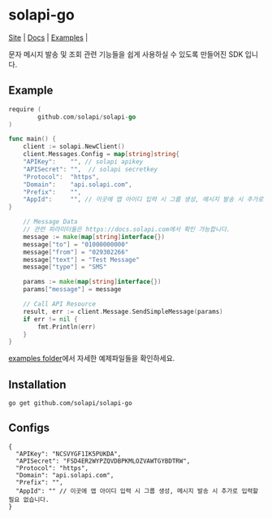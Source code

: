 # solapi-go

[Site](https://www.solapi.com/) |
[Docs](https://docs.solapi.com/) |
[Examples](https://github.com/solapi/solapi-go/tree/master/_examples) |

문자 메시지 발송 및 조회 관련 기능들을 쉽게 사용하실 수 있도록 만들어진 SDK 입니다.

## Example

```go
require (
        github.com/solapi/solapi-go
)

func main() {
	client := solapi.NewClient()
	client.Messages.Config = map[string]string{
	"APIKey":    "", // solapi apikey
	"APISecret": "",  // solapi secretkey
	"Protocol":  "https",
	"Domain":    "api.solapi.com",
	"Prefix":    "",
	"AppId":     "", // 이곳에 앱 아이디 입력 시 그룹 생성, 메시지 발송 시 추가로 입력할 필요 없습니다.
}

	// Message Data
	// 관련 파라미터들은 https://docs.solapi.com에서 확인 가능합니다.
	message := make(map[string]interface{})
	message["to"] = "01000000000"
	message["from"] = "029302266"
	message["text"] = "Test Message"
	message["type"] = "SMS"

	params := make(map[string]interface{})
	params["message"] = message

	// Call API Resource
	result, err := client.Message.SendSimpleMessage(params)
	if err != nil {
		fmt.Println(err)
	}
}
```

[examples folder](https://github.com/solapi/solapi-go/tree/master/_examples)에서 자세한 예제파일들을 확인하세요.

## Installation

```
go get github.com/solapi/solapi-go
```

## Configs

```
{
  "APIKey": "NCSVYGF1IK5PUKDA",
  "APISecret": "FSD4ER2WYPZQVDBPKMLOZVAWTGYBDTRW",
  "Protocol": "https",
  "Domain": "api.solapi.com",
  "Prefix": "",
  "AppId": "" // 이곳에 앱 아이디 입력 시 그룹 생성, 메시지 발송 시 추가로 입력할 필요 없습니다.
}
```

